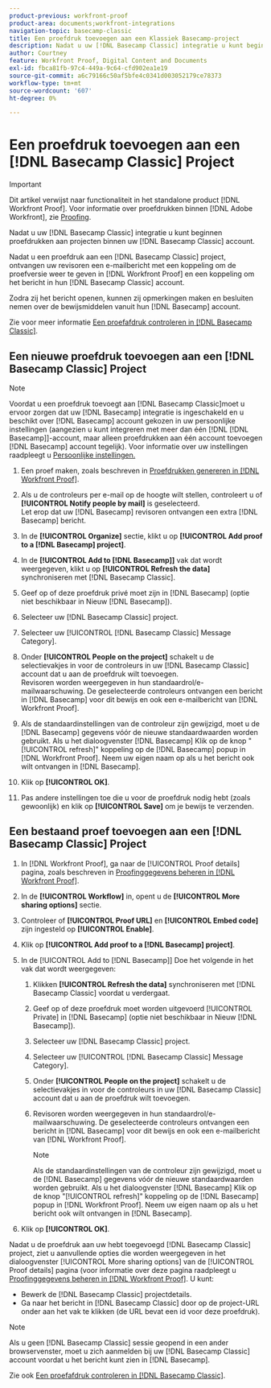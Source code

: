 ```yaml
---
product-previous: workfront-proof
product-area: documents;workfront-integrations
navigation-topic: basecamp-classic
title: Een proefdruk toevoegen aan een Klassiek Basecamp-project
description: Nadat u uw [!DNL Basecamp Classic] integratie u kunt beginnen proefdrukken aan projecten binnen uw [!DNL Basecamp Classic] account.
author: Courtney
feature: Workfront Proof, Digital Content and Documents
exl-id: fbca81fb-97c4-449a-9c64-cfd902ea1e19
source-git-commit: a6c79166c50af5bfe4c0341d003052179ce78373
workflow-type: tm+mt
source-wordcount: '607'
ht-degree: 0%

---
```


# Een proefdruk toevoegen aan een [!DNL Basecamp Classic] Project

>[!IMPORTANT]
>
>Dit artikel verwijst naar functionaliteit in het standalone product [!DNL Workfront Proof]. Voor informatie over proefdrukken binnen [!DNL Adobe Workfront], zie [Proofing](../../../review-and-approve-work/proofing/proofing.md).

Nadat u uw [!DNL Basecamp Classic] integratie u kunt beginnen proefdrukken aan projecten binnen uw [!DNL Basecamp Classic] account.

Nadat u een proefdruk aan een [!DNL Basecamp Classic] project, ontvangen uw revisoren een e-mailbericht met een koppeling om de proefversie weer te geven in [!DNL Workfront Proof] en een koppeling om het bericht in hun [!DNL Basecamp Classic] account.

Zodra zij het bericht openen, kunnen zij opmerkingen maken en besluiten nemen over de bewijsmiddelen vanuit hun [!DNL Basecamp] account.

Zie voor meer informatie [Een proefafdruk controleren in [!DNL Basecamp Classic]](../../../workfront-proof/wp-integrations/basecamp-classic/review-proof-basecamp-classic.md).

## Een nieuwe proefdruk toevoegen aan een [!DNL Basecamp Classic] Project

>[!NOTE]
>
>Voordat u een proefdruk toevoegt aan [!DNL Basecamp Classic]moet u ervoor zorgen dat uw [!DNL Basecamp] integratie is ingeschakeld en u beschikt over [!DNL Basecamp] account gekozen in uw persoonlijke instellingen (aangezien u kunt integreren met meer dan één [!DNL [!DNL Basecamp]]-account, maar alleen proefdrukken aan één account toevoegen [!DNL Basecamp] account tegelijk). Voor informatie over uw instellingen raadpleegt u [Persoonlijke instellingen.](https://support.workfront.com/hc/en-us/sections/115000921168-Personal-settings)

1. Een proef maken, zoals beschreven in [Proefdrukken genereren in [!DNL Workfront Proof]](../../../workfront-proof/wp-work-proofsfiles/create-proofs-and-files/generate-proofs.md).
1. Als u de controleurs per e-mail op de hoogte wilt stellen, controleert u of **[!UICONTROL Notify people by mail]** is geselecteerd.\
   Let erop dat uw [!DNL Basecamp] revisoren ontvangen een extra [!DNL Basecamp] bericht.

1. In de **[!UICONTROL Organize]** sectie, klikt u op **[!UICONTROL Add proof to a [!DNL Basecamp] project]**.

1. In de **[!UICONTROL Add to [!DNL Basecamp]]** vak dat wordt weergegeven, klikt u op **[!UICONTROL Refresh the data]** synchroniseren met [!DNL Basecamp Classic].

1. Geef op of deze proefdruk privé moet zijn in [!DNL Basecamp] (optie niet beschikbaar in Nieuw [!DNL Basecamp]).
1. Selecteer uw [!DNL Basecamp Classic] project.
1. Selecteer uw [!UICONTROL [!DNL Basecamp Classic] Message Category].
1. Onder **[!UICONTROL People on the project]** schakelt u de selectievakjes in voor de controleurs in uw [!DNL Basecamp Classic] account dat u aan de proefdruk wilt toevoegen.\
   Revisoren worden weergegeven in hun standaardrol/e-mailwaarschuwing. De geselecteerde controleurs ontvangen een bericht in [!DNL Basecamp] voor dit bewijs en ook een e-mailbericht van [!DNL Workfront Proof].

1. Als de standaardinstellingen van de controleur zijn gewijzigd, moet u de [!DNL Basecamp] gegevens vóór de nieuwe standaardwaarden worden gebruikt. Als u het dialoogvenster [!DNL Basecamp] Klik op de knop &quot;[!UICONTROL refresh]&quot; koppeling op de [!DNL Basecamp] popup in [!DNL Workfront Proof]. Neem uw eigen naam op als u het bericht ook wilt ontvangen in [!DNL Basecamp].
1. Klik op **[!UICONTROL OK]**.
1. Pas andere instellingen toe die u voor de proefdruk nodig hebt (zoals gewoonlijk) en klik op **[!UICONTROL Save]** om je bewijs te verzenden.

## Een bestaand proef toevoegen aan een [!DNL Basecamp Classic] Project

1. In [!DNL Workfront Proof], ga naar de [!UICONTROL Proof details] pagina, zoals beschreven in  [Proofinggegevens beheren in [!DNL Workfront Proof]](../../../workfront-proof/wp-work-proofsfiles/manage-your-work/manage-proof-details.md).
1. In de **[!UICONTROL Workflow]** in, opent u de **[!UICONTROL More sharing options]** sectie.

1. Controleer of **[!UICONTROL Proof URL]** en **[!UICONTROL Embed code]** zijn ingesteld op **[!UICONTROL Enable]**.

1. Klik op **[!UICONTROL Add proof to a [!DNL Basecamp] project]**.
1. In de [!UICONTROL Add to [!DNL Basecamp]] Doe het volgende in het vak dat wordt weergegeven:

   1. Klikken **[!UICONTROL Refresh the data]** synchroniseren met [!DNL Basecamp Classic] voordat u verdergaat.
   1. Geef op of deze proefdruk moet worden uitgevoerd [!UICONTROL Private] in [!DNL Basecamp] (optie niet beschikbaar in Nieuw [!DNL Basecamp]).
   1. Selecteer uw [!DNL Basecamp Classic] project.
   1. Selecteer uw [!UICONTROL [!DNL Basecamp Classic] Message Category].
   1. Onder **[!UICONTROL People on the project]** schakelt u de selectievakjes in voor de controleurs in uw [!DNL Basecamp Classic] account dat u aan de proefdruk wilt toevoegen.
   1. Revisoren worden weergegeven in hun standaardrol/e-mailwaarschuwing. De geselecteerde controleurs ontvangen een bericht in [!DNL Basecamp] voor dit bewijs en ook een e-mailbericht van [!DNL Workfront Proof].

      >[!NOTE]
      >
      > Als de standaardinstellingen van de controleur zijn gewijzigd, moet u de [!DNL Basecamp] gegevens vóór de nieuwe standaardwaarden worden gebruikt. Als u het dialoogvenster [!DNL Basecamp] Klik op de knop &quot;[!UICONTROL refresh]&quot; koppeling op de [!DNL Basecamp] popup in [!DNL Workfront Proof]. Neem uw eigen naam op als u het bericht ook wilt ontvangen in [!DNL Basecamp].

1. Klik op **[!UICONTROL OK]**.

Nadat u de proefdruk aan uw hebt toegevoegd [!DNL Basecamp Classic] project, ziet u aanvullende opties die worden weergegeven in het dialoogvenster [!UICONTROL More sharing options] van de [!UICONTROL Proof details] pagina (voor informatie over deze pagina raadpleegt u [Proofinggegevens beheren in [!DNL Workfront Proof]](../../../workfront-proof/wp-work-proofsfiles/manage-your-work/manage-proof-details.md). U kunt:

* Bewerk de [!DNL Basecamp Classic] projectdetails.
* Ga naar het bericht in [!DNL Basecamp Classic] door op de project-URL onder aan het vak te klikken (de URL bevat een id voor deze proefdruk).

>[!NOTE]
>
> Als u geen [!DNL Basecamp Classic] sessie geopend in een ander browservenster, moet u zich aanmelden bij uw [!DNL Basecamp Classic] account voordat u het bericht kunt zien in [!DNL Basecamp].

Zie ook [Een proefafdruk controleren in [!DNL Basecamp Classic]](../../../workfront-proof/wp-integrations/basecamp-classic/review-proof-basecamp-classic.md).
